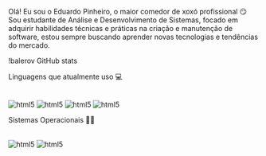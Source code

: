 Olá! Eu sou o Eduardo Pinheiro, o maior comedor de xoxó profissional 😏
Sou estudante de Análise e Desenvolvimento de Sistemas, focado em adquirir habilidades técnicas e práticas na criação e manutenção de software, estou sempre buscando aprender novas tecnologias e tendências do mercado.

!balerov GitHub stats

Linguagens que atualmente uso 💻
<div style="display: inline_block"><br/>
  <img align=center alt="html5" src="https://img.shields.io/badge/HTML5-E34F26?style=for-the-badge&logo=html5&logoColor=white" />
  <img align=center alt="html5" src="https://img.shields.io/badge/PHP-3776AB?style=for-the-badge&logo=php&logoColor=white" />
  <img align=center alt="html5" src="https://img.shields.io/badge/JAVASCRIPT-FFFF00?style=for-the-badge&logo=javascript&logoColor=white" />
  <img align=center alt="html5" src="https://img.shields.io/badge/Python-483D8B?style=for-the-badge&logo=python&logoColor=white" />
</div>


Sistemas Operacionais 👨‍💻
<div style="display: inline_block"><br/>
  <img align=center alt="html5" src="https://img.shields.io/badge/Windows-0078D6?style=for-the-badge&logo=windows&logoColor=white" />
  <img align=center alt="html5" src="https://img.shields.io/badge/Kali_Linux-7FFF00?style=for-the-badge&logo=kali-linux&logoColor=white" />
</div>
